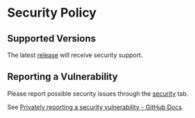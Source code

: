 # Security Policy

## Supported Versions

The latest [release](https://github.com/shaarli/Shaarli/releases) will receive security support.

## Reporting a Vulnerability

Please report possible security issues through the [security](https://github.com/shaarli/Shaarli/security) tab.

See [Privately reporting a security vulnerability - GitHub Docs](https://docs.github.com/en/code-security/security-advisories/guidance-on-reporting-and-writing-information-about-vulnerabilities/privately-reporting-a-security-vulnerability).
